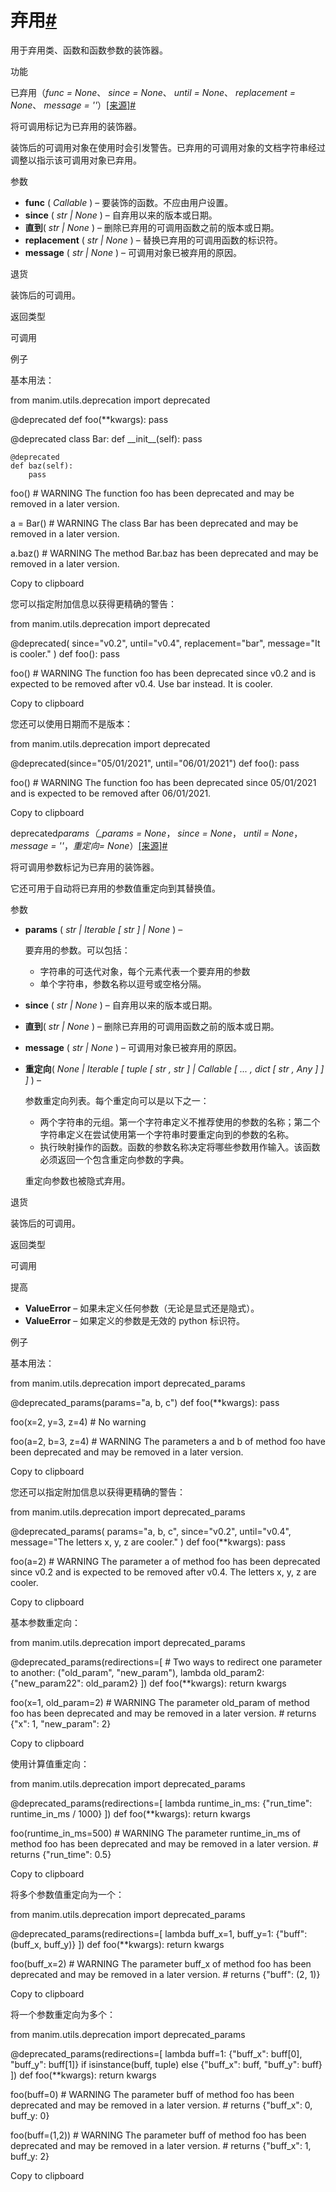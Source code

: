 # 弃用[#](#module-manim.utils.deprecation "此标题的固定链接")

用于弃用类、函数和函数参数的装饰器。

功能

已弃用（_func = None_、 _since = None_、 _until = None_、 _replacement = None_、 _message = ''_）[\[来源\]](../_modules/manim/utils/deprecation.html#deprecated)[#](#manim.utils.deprecation.deprecated "此定义的固定链接")

将可调用标记为已弃用的装饰器。

装饰后的可调用对象在使用时会引发警告。已弃用的可调用对象的文档字符串经过调整以指示该可调用对象已弃用。

参数

- **func** ( _Callable_ ) – 要装饰的函数。不应由用户设置。
- **since** ( _str_ _|_ _None_ ) – 自弃用以来的版本或日期。
- **直到**( _str_ _|_ _None_ ) – 删除已弃用的可调用函数之前的版本或日期。
- **replacement** ( _str_ _|_ _None_ ) – 替换已弃用的可调用函数的标识符。
- **message** ( _str_ _|_ _None_ ) – 可调用对象已被弃用的原因。

退货

装饰后的可调用。

返回类型

可调用

例子

基本用法：

from manim.utils.deprecation import deprecated

@deprecated
def foo(\*\*kwargs):
pass

@deprecated
class Bar:
def \_\_init\_\_(self):
pass

    @deprecated
    def baz(self):
        pass

foo()
\# WARNING The function foo has been deprecated and may be removed in a later version.

a = Bar()
\# WARNING The class Bar has been deprecated and may be removed in a later version.

a.baz()
\# WARNING The method Bar.baz has been deprecated and may be removed in a later version.

Copy to clipboard

您可以指定附加信息以获得更精确的警告：

from manim.utils.deprecation import deprecated

@deprecated(
since="v0.2",
until="v0.4",
replacement="bar",
message="It is cooler."
)
def foo():
pass

foo()
\# WARNING The function foo has been deprecated since v0.2 and is expected to be removed after v0.4. Use bar instead. It is cooler.

Copy to clipboard

您还可以使用日期而不是版本：

from manim.utils.deprecation import deprecated

@deprecated(since="05/01/2021", until="06/01/2021")
def foo():
pass

foo()
\# WARNING The function foo has been deprecated since 05/01/2021 and is expected to be removed after 06/01/2021.

Copy to clipboard

deprecated*pa​​rams（\_params = None*， _since = None_， _until = None_， _message = ''_，_重定向= None_）[\[来源\]](../_modules/manim/utils/deprecation.html#deprecated_params)[#](#manim.utils.deprecation.deprecated_params "此定义的固定链接")

将可调用参数标记为已弃用的装饰器。

它还可用于自动将已弃用的参数值重定向到其替换值。

参数

- **params** ( _str_ _|_ _Iterable_ _\[_ _str_ _\]_ _|_ _None_ ) –

  要弃用的参数。可以包括：

  - 字符串的可迭代对象，每个元素代表一个要弃用的参数
  - 单个字符串，参数名称以逗号或空格分隔。

- **since** ( _str_ _|_ _None_ ) – 自弃用以来的版本或日期。
- **直到**( _str_ _|_ _None_ ) – 删除已弃用的可调用函数之前的版本或日期。
- **message** ( _str_ _|_ _None_ ) – 可调用对象已被弃用的原因。
- **重定向**( _None_ _|_ _Iterable_ _\[_ _tuple_ _\[_ _str_ _,_ _str_ _\]_ _|_ _Callable_ _\[_ _..._ _,_ _dict_ _\[_ _str_ _,_ _Any_ _\]_ _\]_ _\]_ ) –

  参数重定向列表。每个重定向可以是以下之一：

  - 两个字符串的元组。第一个字符串定义不推荐使用的参数的名称；第二个字符串定义在尝试使用第一个字符串时要重定向到的参数的名称。
  - 执行映射操作的函数。函数的参数名称决定将哪些参数用作输入。该函数必须返回一个包含重定向参数的字典。

  重定向参数也被隐式弃用。

退货

装饰后的可调用。

返回类型

可调用

提高

- **ValueError** – 如果未定义任何参数（无论是显式还是隐式）。
- **ValueError** – 如果定义的参数是无效的 python 标识符。

例子

基本用法：

from manim.utils.deprecation import deprecated_params

@deprecated_params(params="a, b, c")
def foo(\*\*kwargs):
pass

foo(x=2, y=3, z=4)
\# No warning

foo(a=2, b=3, z=4)
\# WARNING The parameters a and b of method foo have been deprecated and may be removed in a later version.

Copy to clipboard

您还可以指定附加信息以获得更精确的警告：

from manim.utils.deprecation import deprecated_params

@deprecated_params(
params="a, b, c",
since="v0.2",
until="v0.4",
message="The letters x, y, z are cooler."
)
def foo(\*\*kwargs):
pass

foo(a=2)
\# WARNING The parameter a of method foo has been deprecated since v0.2 and is expected to be removed after v0.4. The letters x, y, z are cooler.

Copy to clipboard

基本参数重定向：

from manim.utils.deprecation import deprecated_params

@deprecated_params(redirections=\[
\# Two ways to redirect one parameter to another:
("old_param", "new_param"),
lambda old_param2: {"new_param22": old_param2}
\])
def foo(\*\*kwargs):
return kwargs

foo(x=1, old_param=2)
\# WARNING The parameter old_param of method foo has been deprecated and may be removed in a later version.
\# returns {"x": 1, "new_param": 2}

Copy to clipboard

使用计算值重定向：

from manim.utils.deprecation import deprecated_params

@deprecated_params(redirections=\[
lambda runtime_in_ms: {"run_time": runtime_in_ms / 1000}
\])
def foo(\*\*kwargs):
return kwargs

foo(runtime_in_ms=500)
\# WARNING The parameter runtime_in_ms of method foo has been deprecated and may be removed in a later version.
\# returns {"run_time": 0.5}

Copy to clipboard

将多个参数值重定向为一个：

from manim.utils.deprecation import deprecated_params

@deprecated_params(redirections=\[
lambda buff_x=1, buff_y=1: {"buff": (buff_x, buff_y)}
\])
def foo(\*\*kwargs):
return kwargs

foo(buff_x=2)
\# WARNING The parameter buff_x of method foo has been deprecated and may be removed in a later version.
\# returns {"buff": (2, 1)}

Copy to clipboard

将一个参数重定向为多个：

from manim.utils.deprecation import deprecated_params

@deprecated_params(redirections=\[
lambda buff=1: {"buff_x": buff\[0\], "buff_y": buff\[1\]} if isinstance(buff, tuple)
else {"buff_x": buff, "buff_y": buff}
\])
def foo(\*\*kwargs):
return kwargs

foo(buff=0)
\# WARNING The parameter buff of method foo has been deprecated and may be removed in a later version.
\# returns {"buff_x": 0, buff_y: 0}

foo(buff=(1,2))
\# WARNING The parameter buff of method foo has been deprecated and may be removed in a later version.
\# returns {"buff_x": 1, buff_y: 2}

Copy to clipboard

